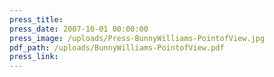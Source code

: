```yaml
---
press_title:
press_date: 2007-10-01 00:00:00
press_image: /uploads/Press-BunnyWilliams-PointofView.jpg
pdf_path: /uploads/BunnyWilliams-PointofView.pdf
press_link:
---
```


